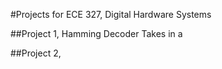 #Projects for ECE 327, Digital Hardware Systems

##Project 1, Hamming Decoder
Takes in a 

##Project 2, 
